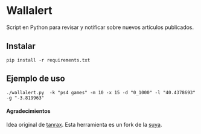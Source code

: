 # Wallalert

Script en Python para revisar y notificar sobre nuevos artículos publicados.

## Instalar

`pip install -r requirements.txt`

## Ejemplo de uso

`./wallalert.py  -k "ps4 games" -m 10 -x 15 -d "0_1000" -l "40.4378693" -g "-3.819963"`

#### Agradecimientos
Idea original de [tanrax](https://github.com/tanrax). Esta herramienta es un fork de la [suya](https://github.com/tanrax/wallapop-alert).
